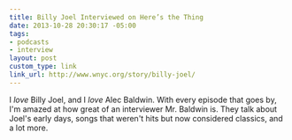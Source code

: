 ```yaml
---
title: Billy Joel Interviewed on Here’s the Thing
date: 2013-10-28 20:30:17 -05:00
tags:
- podcasts
- interview
layout: post
custom_type: link
link_url: http://www.wnyc.org/story/billy-joel/
---
```


I *love* Billy Joel, and I *love* Alec Baldwin. With every episode that goes by, I'm amazed at how great of an interviewer Mr. Baldwin is. They talk about Joel's early days, songs that weren't hits but now considered classics, and a lot more.
